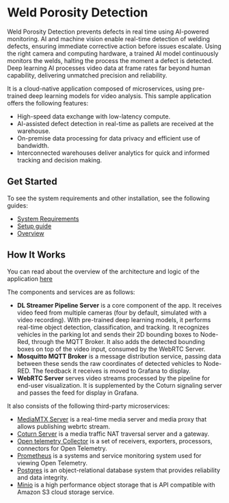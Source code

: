 # Weld Porosity Detection

Weld Porosity Detection prevents defects in real time using AI-powered monitoring. AI and machine vision enable real-time detection of welding defects, ensuring immediate corrective action before issues escalate. Using the right camera and computing hardware, a trained AI model continuously monitors the welds, halting the process the moment a defect is detected. Deep learning AI processes video data at frame rates far beyond human capability, delivering unmatched precision and reliability.

It is a cloud-native application composed of microservices, using pre-trained deep learning
models for video analysis. This sample application offers the following features:

- High-speed data exchange with low-latency compute.
- AI-assisted defect detection in real-time as pallets are received at the warehouse.
- On-premise data processing for data privacy and efficient use of bandwidth.
- Interconnected warehouses deliver analytics for quick and informed tracking and decision making.

## Get Started

To see the system requirements and other installation, see the following guides:

- [System Requirements](./docs/user-guide/system-requirements.md)
- [Setup guide](./docs/user-guide/get-started.md)
- [Overview](./docs/user-guide/overview.md)


## How It Works

You can read about the overview of the architecture and logic of the application [here](./docs/user-guide/overview-architecture.md)

The components and services are as follows:

- **DL Streamer Pipeline Server** is a core component of the app. It receives video feed from
multiple cameras (four by default, simulated with a video recording). With pre-trained deep
learning models, it performs real-time object detection, classification, and tracking.
It recognizes vehicles in the parking lot and sends their 2D bounding boxes to Node-Red,
through the MQTT Broker. It also adds the detected bounding boxes on top of the video input,
consumed by the WebRTC Server.
- **Mosquitto MQTT Broker** is a message distribution service, passing data between these sends the raw coordinates of detected vehicles to Node-RED. The
feedback it receives is moved to Grafana to display.
- **WebRTC Server** serves video streams processed by the pipeline for
end-user visualization. It is supplemented by the Coturn signaling server and passes the feed
for display in Grafana.

It also consists of the following third-party microservices:

- [MediaMTX Server](https://hub.docker.com/r/bluenviron/mediamtx) is a real-time media server and media proxy that allows publishing webrtc stream.
- [Coturn Server](https://hub.docker.com/r/coturn/coturn) is a media traffic NAT traversal server and a gateway.
- [Open telemetry Collector](https://hub.docker.com/r/otel/opentelemetry-collector-contrib) is a set of receivers, exporters, processors, connectors for Open Telemetry.
- [Prometheus](https://hub.docker.com/r/prom/prometheus) is a systems and service monitoring system used for viewing Open Telemetry.
- [Postgres](https://hub.docker.com/_/postgres) is an object-relational database system that provides reliability and data integrity.
- [Minio](https://hub.docker.com/r/minio/minio) is a high performance object storage that is API compatible with Amazon S3 cloud storage service.
